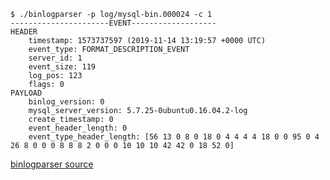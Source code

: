 ```
$ ./binlogparser -p log/mysql-bin.000024 -c 1
----------------------EVENT-------------------
HEADER
	timestamp: 1573737597 (2019-11-14 13:19:57 +0000 UTC)
	event_type: FORMAT_DESCRIPTION_EVENT
	server_id: 1
	event_size: 119
	log_pos: 123
	flags: 0
PAYLOAD
	binlog_version: 0
	mysql_server_version: 5.7.25-0ubuntu0.16.04.2-log
	create_timestamp: 0
	event_header_length: 0
	event_type_header_length: [56 13 0 8 0 18 0 4 4 4 4 18 0 0 95 0 4 26 8 0 0 0 8 8 8 2 0 0 0 10 10 10 42 42 0 18 52 0]
```


[binlogparser source](https://github.com/chenjianlong/mysql-toolset/tree/master/cmd/binlog-parser)